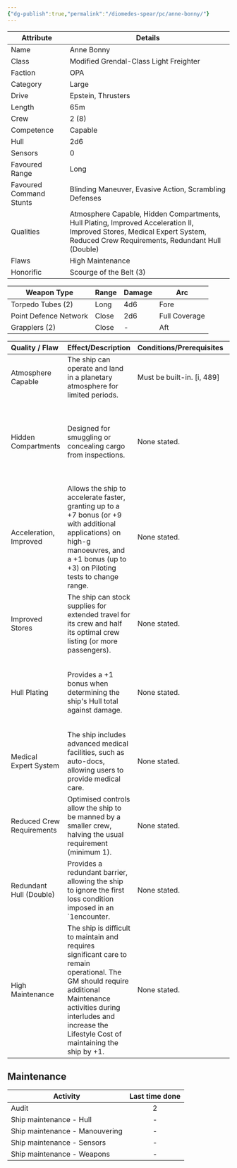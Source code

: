 ```yaml
---
{"dg-publish":true,"permalink":"/diomedes-spear/pc/anne-bonny/"}
---
```


| Attribute               | Details                                                                                                                                                                     |
| ----------------------- | --------------------------------------------------------------------------------------------------------------------------------------------------------------------------- |
| Name                    | Anne Bonny                                                                                                                                                                  |
| Class                   | Modified Grendal-Class Light Freighter                                                                                                                                      |
| Faction                 | OPA                                                                                                                                                                         |
| Category                | Large                                                                                                                                                                       |
| Drive                   | Epstein, Thrusters                                                                                                                                                          |
| Length                  | 65m                                                                                                                                                                         |
| Crew                    | 2 (8)                                                                                                                                                                       |
| Competence              | Capable                                                                                                                                                                     |
| Hull                    | 2d6                                                                                                                                                                         |
| Sensors                 | 0                                                                                                                                                                           |
| Favoured Range          | Long                                                                                                                                                                        |
| Favoured Command Stunts | Blinding Maneuver, Evasive Action, Scrambling Defenses                                                                                                                      |
| Qualities               | Atmosphere Capable, Hidden Compartments, Hull Plating, Improved Acceleration II, Improved Stores, Medical Expert System, Reduced Crew Requirements, Redundant Hull (Double) |
| Flaws                   | High Maintenance                                                                                                                                                            |
| Honorific               | Scourge of the Belt (3)                                                                                                                                                     |

| Weapon Type           | Range | Damage | Arc           |
| --------------------- | ----- | ------ | ------------- |
| Torpedo Tubes (2)     | Long  | 4d6    | Fore          |
| Point Defence Network | Close | 2d6    | Full Coverage |
| Grapplers (2)         | Close | -      | Aft           |

| Quality / Flaw            | Effect/Description                                                                                                                                                                                                              | Conditions/Prerequisites   | Stackable?                                                                           |
| :------------------------ | :------------------------------------------------------------------------------------------------------------------------------------------------------------------------------------------------------------------------------ | :------------------------- | :----------------------------------------------------------------------------------- |
| Atmosphere Capable        | The ship can operate and land in a planetary atmosphere for limited periods.                                                                                                                                                    | Must be built-in. [i, 489] | No                                                                                   |
| Hidden Compartments       | Designed for smuggling or concealing cargo from inspections.                                                                                                                                                                    | None stated.               | Yes, by implication (e.g., Bullfrog's "Nooks and Crannies" enhances this)            |
| Acceleration, Improved    | Allows the ship to accelerate faster, granting up to a +7 bonus (or +9 with additional applications) on high-g manoeuvres, and a +1 bonus (up to +3) on Piloting tests to change range.                                         | None stated.               | Yes (up to +9 / +3)                                                                  |
| Improved Stores           | The ship can stock supplies for extended travel for its crew and half its optimal crew listing (or more passengers).                                                                                                            | None stated.               | No                                                                                   |
| Hull Plating              | Provides a +1 bonus when determining the ship's Hull total against damage.                                                                                                                                                      | None stated.               | Yes, up to a maximum equal to the Hull score in dice (e.g., Hull Plating II, III, V) |
| Medical Expert System     | The ship includes advanced medical facilities, such as auto-docs, allowing users to provide medical care.                                                                                                                       | None stated.               | No                                                                                   |
| Reduced Crew Requirements | Optimised controls allow the ship to be manned by a smaller crew, halving the usual requirement (minimum 1).                                                                                                                    | None stated.               | No                                                                                   |
| Redundant Hull (Double)   | Provides a redundant barrier, allowing the ship to ignore the first loss condition imposed in an `1encounter.                                                                                                                   | None stated.               | No                                                                                   |
| High Maintenance          | The ship is difficult to maintain and requires significant care to remain operational. The GM should require additional Maintenance activities during interludes and increase the Lifestyle Cost of maintaining the ship by +1. | None stated.               | Not explicitly stated as stackable.                                                  |

## Maintenance

| Activity                       | Last time done |
| ------------------------------ | :------------: |
| Audit                          |       2        |
| Ship maintenance - Hull        |       -        |
| Ship maintenance - Manouvering |       -        |
| Ship maintenance - Sensors     |       -        |
| Ship maintenance - Weapons     |       -        |
